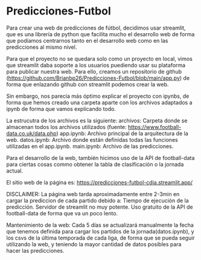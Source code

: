 # Predicciones-Futbol
Para crear una web de predicciones de fútbol, decidimos usar streamlit, que es una librería de python que facilita mucho el desarrollo web de forma que podíamos centrarnos tanto en el desarrollo web como en las predicciones al mismo nivel.

Para que el proyecto no se quedara solo como un proyecto en local, vimos que streamlit daba soporte a los usuarios puediendo usar su plataforma para publicar nuestra web. Para ello, creamos un repositorio de github (https://github.com/Brianbp26/Predicciones-Futbol/blob/main/app.py) de forma que enlazando github con streamlit podemos crear la web.

Sin embargo, nos parecía más óptimo explicar el proyecto con ipynbs, de forma que hemos creado una carpeta aparte con los archivos adaptados a ipynb de forma que vamos explicando todo.

La estrucutra de los archivos es la siguiente: 
    archivos: Carpeta donde se almacenan todos los archivos utilizados (fuente: https://www.football-data.co.uk/data.php)
    app.ipynb: Archivo principal de la arquitectura de la web.
    datos.ipynb: Archivo donde están definidas todas las funciones utilizadas en el app.ipynb.
    main.ipynb: Archivo de las predicciones.

Para el desarrollo de la web, también hicimos uso de la API de football-data para ciertas cosas commo obtener la tabla de clasificación o la jornada actual.

El sitio web de la página es: https://predicciones-futbol-cdia.streamlit.app/

DISCLAIMER: La página web tarda aproximadamente entre 2-3min en cargar la prediccion de cada partido debido a:
    Tiempo de ejecución de la predicción.
    Servidor de streamlit no muy potente.
    Uso gratuito de la API de football-data de forma que va un poco lento.

Mantenimiento de la web: Cada 5 días se actualizará manualmente la fecha que tenemos definida para cargar los partidos de la jornada(datos.ipynb), y los csvs de la última temporada de cada liga, de forma que se pueda seguir utilizando la web, y teniendo la mayor cantidad de datos posibles para hacer las predicciones.
